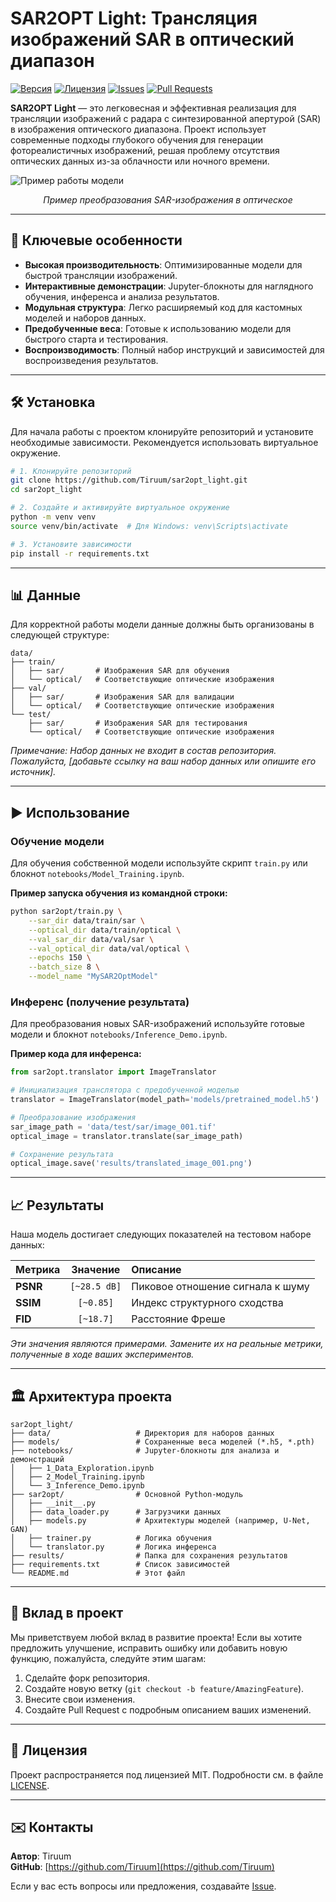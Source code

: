 # SAR2OPT Light: Трансляция изображений SAR в оптический диапазон

[![Версия](https://img.shields.io/badge/version-1.0.0-blue)](https://github.com/Tiruum/sar2opt_light)
[![Лицензия](https://img.shields.io/github/license/Tiruum/sar2opt_light)](LICENSE)
[![Issues](https://img.shields.io/github/issues/Tiruum/sar2opt_light)](https://github.com/Tiruum/sar2opt_light/issues)
[![Pull Requests](https://img.shields.io/github/issues-pr/Tiruum/sar2opt_light)](https://github.com/Tiruum/sar2opt_light/pulls)

**SAR2OPT Light** — это легковесная и эффективная реализация для трансляции изображений с радара с синтезированной апертурой (SAR) в изображения оптического диапазона. Проект использует современные подходы глубокого обучения для генерации фотореалистичных изображений, решая проблему отсутствия оптических данных из-за облачности или ночного времени.

![Пример работы модели](https://user-images.githubusercontent.com/username/repo/assets/demo.gif)  
*<p align="center">Пример преобразования SAR-изображения в оптическое</p>*

---

## 🚀 Ключевые особенности

- **Высокая производительность**: Оптимизированные модели для быстрой трансляции изображений.
- **Интерактивные демонстрации**: Jupyter-блокноты для наглядного обучения, инференса и анализа результатов.
- **Модульная структура**: Легко расширяемый код для кастомных моделей и наборов данных.
- **Предобученные веса**: Готовые к использованию модели для быстрого старта и тестирования.
- **Воспроизводимость**: Полный набор инструкций и зависимостей для воспроизведения результатов.

---

## 🛠️ Установка

Для начала работы с проектом клонируйте репозиторий и установите необходимые зависимости. Рекомендуется использовать виртуальное окружение.

```bash
# 1. Клонируйте репозиторий
git clone https://github.com/Tiruum/sar2opt_light.git
cd sar2opt_light

# 2. Создайте и активируйте виртуальное окружение
python -m venv venv
source venv/bin/activate  # Для Windows: venv\Scripts\activate

# 3. Установите зависимости
pip install -r requirements.txt
```

---

## 📊 Данные

Для корректной работы модели данные должны быть организованы в следующей структуре:

```
data/
├── train/
│   ├── sar/       # Изображения SAR для обучения
│   └── optical/   # Соответствующие оптические изображения
├── val/
│   ├── sar/       # Изображения SAR для валидации
│   └── optical/   # Соответствующие оптические изображения
└── test/
    ├── sar/       # Изображения SAR для тестирования
    └── optical/   # Соответствующие оптические изображения
```
*Примечание: Набор данных не входит в состав репозитория. Пожалуйста, [добавьте ссылку на ваш набор данных или опишите его источник].*

---

## ▶️ Использование

### Обучение модели

Для обучения собственной модели используйте скрипт `train.py` или блокнот `notebooks/Model_Training.ipynb`.

**Пример запуска обучения из командной строки:**
```bash
python sar2opt/train.py \
    --sar_dir data/train/sar \
    --optical_dir data/train/optical \
    --val_sar_dir data/val/sar \
    --val_optical_dir data/val/optical \
    --epochs 150 \
    --batch_size 8 \
    --model_name "MySAR2OptModel"
```

### Инференс (получение результата)

Для преобразования новых SAR-изображений используйте готовые модели и блокнот `notebooks/Inference_Demo.ipynb`.

**Пример кода для инференса:**
```python
from sar2opt.translator import ImageTranslator

# Инициализация транслятора с предобученной моделью
translator = ImageTranslator(model_path='models/pretrained_model.h5')

# Преобразование изображения
sar_image_path = 'data/test/sar/image_001.tif'
optical_image = translator.translate(sar_image_path)

# Сохранение результата
optical_image.save('results/translated_image_001.png')
```

---

## 📈 Результаты

Наша модель достигает следующих показателей на тестовом наборе данных:

| Метрика | Значение | Описание |
| :--- | :---: | :--- |
| **PSNR** | `[~28.5 dB]` | Пиковое отношение сигнала к шуму |
| **SSIM** | `[~0.85]` | Индекс структурного сходства |
| **FID** | `[~18.7]` | Расстояние Фреше |

*Эти значения являются примерами. Замените их на реальные метрики, полученные в ходе ваших экспериментов.*

---

## 🏛️ Архитектура проекта

```
sar2opt_light/
├── data/                   # Директория для наборов данных
├── models/                 # Сохраненные веса моделей (*.h5, *.pth)
├── notebooks/              # Jupyter-блокноты для анализа и демонстраций
│   ├── 1_Data_Exploration.ipynb
│   ├── 2_Model_Training.ipynb
│   └── 3_Inference_Demo.ipynb
├── sar2opt/                # Основной Python-модуль
│   ├── __init__.py
│   ├── data_loader.py      # Загрузчики данных
│   ├── models.py           # Архитектуры моделей (например, U-Net, GAN)
│   ├── trainer.py          # Логика обучения
│   └── translator.py       # Логика инференса
├── results/                # Папка для сохранения результатов
├── requirements.txt        # Список зависимостей
└── README.md               # Этот файл
```

---

## 🤝 Вклад в проект

Мы приветствуем любой вклад в развитие проекта! Если вы хотите предложить улучшение, исправить ошибку или добавить новую функцию, пожалуйста, следуйте этим шагам:

1.  Сделайте форк репозитория.
2.  Создайте новую ветку (`git checkout -b feature/AmazingFeature`).
3.  Внесите свои изменения.
4.  Создайте Pull Request с подробным описанием ваших изменений.

---

## 📄 Лицензия

Проект распространяется под лицензией MIT. Подробности см. в файле [LICENSE](LICENSE).

---

## ✉️ Контакты

**Автор**: Tiruum  
**GitHub**: [https://github.com/Tiruum](https://github.com/Tiruum)

Если у вас есть вопросы или предложения, создавайте [Issue](https://github.com/Tiruum/sar2opt_light/issues).
